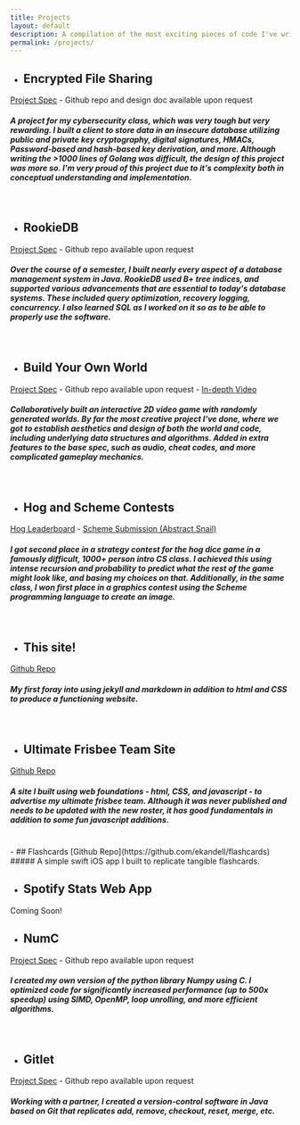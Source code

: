 ```yaml
---
title: Projects
layout: default
description: A compilation of the most exciting pieces of code I've written in the past two years.
permalink: /projects/
---
```

- ## Encrypted File Sharing
[Project Spec](https://fa22.cs161.org/proj2/) \- Github repo and design doc available upon request 
<br>
##### A project for my cybersecurity class, which was very tough but very rewarding. I built a client to store data in an insecure database utilizing public and private key cryptography, digital signatures, HMACs, Password-based and hash-based key derivation, and more. Although writing the \>1000 lines of Golang was difficult, the design of this project was more so. I'm very proud of this project due to it's complexity both in conceptual understanding and implementation.
<br> 

- ## RookieDB
[Project Spec](https://fa22.cs161.org/proj2/) \- Github repo available upon request
<br>
##### Over the course of a semester, I built nearly every aspect of a database management system in Java. RookieDB used B+ tree indices, and supported various advancements that are essential to today's database systems. These included query optimization, recovery logging, concurrency. I also learned SQL as I worked on it so as to be able to properly use the software.
<br>

- ## Build Your Own World
[Project Spec](https://fa22.datastructur.es/materials/proj/proj3/) \- Github repo available upon request \- [In-depth Video](https://www.youtube.com/watch?v=yT7JsByTKUo&ab_channel=DhruvVaish)
<br>
##### Collaboratively built an interactive 2D video game with randomly generated worlds. By far the most creative project I've done, where we got to establish aesthetics and design of both the world and code, including underlying data structures and algorithms. Added in extra features to the base spec, such as audio, cheat codes, and more complicated gameplay mechanics.
<br>

- ## Hog and Scheme Contests
[Hog Leaderboard](https://hog-contest.cs61a.org/winners) \- [Scheme Submission (Abstract Snail)](https://inst.eecs.berkeley.edu/~cs61a/sp21/proj/scheme_gallery/#abstract-snail)
<br>
##### I got second place in a strategy contest for the hog dice game in a famously difficult, 1000+ person intro CS class. I achieved this using intense recursion and probability to predict what the rest of the game might look like, and basing my choices on that. Additionally, in the same class, I won first place in a graphics contest using the Scheme programming language to create an image.
<br>

- ## This site!
[Github Repo](https://github.com/ekandell/ekandell.github.io)
<br>
##### My first foray into using jekyll and markdown in addition to html and CSS to produce a functioning website.
<br>

- ## Ultimate Frisbee Team Site
[Github Repo](https://github.com/ekandell/ultimate-team-site)
<br>
##### A site I built using web foundations - html, CSS, and javascript - to advertise my ultimate frisbee team. Although it was never published and needs to be updated with the new roster, it has good fundamentals in addition to some fun javascript additions.
<br>
- ## Flashcards
[Github Repo](https://github.com/ekandell/flashcards)
<br>
##### A simple swift iOS app I built to replicate tangible flashcards.
<br>

- ## Spotify Stats Web App
Coming Soon!
<br>

- ## NumC
[Project Spec](https://fa22.cs161.org/proj2/) \- Github repo available upon request
<br>
##### I created my own version of the python library Numpy using C. I optimized code for significantly increased performance (up to 500x speedup) using SIMD, OpenMP, loop unrolling, and more efficient algorithms.
<br>

- ## Gitlet
[Project Spec](https://sp21.datastructur.es/materials/proj/proj2/proj2) \- Github repo available upon request
<br>
##### Working with a partner, I created a version-control software in Java based on Git that replicates add, remove, checkout, reset, merge, etc. 